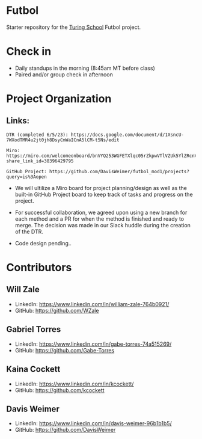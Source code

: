 # Futbol

Starter repository for the [Turing School](https://turing.io/) Futbol project.

# Check in 

  * Daily standups in the morning (8:45am MT before class)
  * Paired and/or group check in afternoon

# Project Organization
  ## Links:
    DTR (completed 6/5/23): https://docs.google.com/document/d/1XsncU-7WXodTMR4u2jt0jh8DsyCmWaICnA5lCM-t5Ns/edit

    Miro: https://miro.com/welcomeonboard/bnVYQ253WGFETXlqc05rZkpwVTlVZUk5YlZRcnVFRkNrZEpiV[…]dBSjFPdHwzNDU4NzY0NTUyMDQyMjYwOTkwfDI=?share_link_id=38396429795

    GitHub Project: https://github.com/DavisWeimer/futbol_mod1/projects?query=is%3Aopen

  * We will ultilize a Miro board for project planning/design as well as the built-in GitHub Project board to keep track of tasks and progress on the project.

  * For successful collaboration, we agreed upon using a new branch
  for each method and a PR for when the method is finished and ready to merge. The decision was made in our Slack huddle during the creation of the DTR.

  * Code design pending..

# Contributors

## Will Zale
  * LinkedIn: https://www.linkedin.com/in/william-zale-764b0921/
  * GitHub: https://github.com/WZale

## Gabriel Torres
  * LinkedIn: https://www.linkedin.com/in/gabe-torres-74a515269/
  * GitHub: https://github.com/Gabe-Torres

## Kaina Cockett
  * LinkedIn:  https://www.linkedin.com/in/kcockett/
  * GitHub:  https://github.com/kcockett

## Davis Weimer
  * LinkedIn: https://www.linkedin.com/in/davis-weimer-96b1b1b5/
  * GitHub: https://github.com/DavisWeimer
